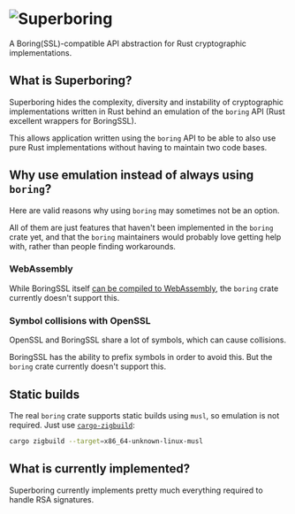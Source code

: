 # ![Superboring](https://raw.github.com/jedisct1/rust-superboring/master/logo.png)

A Boring(SSL)-compatible API abstraction for Rust cryptographic implementations.

## What is Superboring?

Superboring hides the complexity, diversity and instability of cryptographic implementations written in Rust behind an emulation of the `boring` API (Rust excellent wrappers for BoringSSL).

This allows application written using the `boring` API to be able to also use pure Rust implementations without having to maintain two code bases.

## Why use emulation instead of always using `boring`?

Here are valid reasons why using `boring` may sometimes not be an option.

All of them are just features that haven't been implemented in the `boring` crate yet, and that the `boring` maintainers would probably love getting help with, rather than people finding workarounds.

### WebAssembly

While BoringSSL itself [can be compiled to WebAssembly](https://github.com/jedisct1/boringssl-wasm), the `boring` crate currently doesn't support this.

### Symbol collisions with OpenSSL

OpenSSL and BoringSSL share a lot of symbols, which can cause collisions.

BoringSSL has the ability to prefix symbols in order to avoid this. But the `boring` crate currently doesn't support this.

## Static builds

The real `boring` crate supports static builds using `musl`, so emulation is not required. Just use [`cargo-zigbuild`](https://github.com/rust-cross/cargo-zigbuild):

```sh
cargo zigbuild --target=x86_64-unknown-linux-musl
```

## What is currently implemented?

Superboring currently implements pretty much everything required to handle RSA signatures.